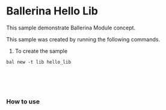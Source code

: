 

# Ballerina Hello Lib

This sample demonstrate Ballerina Module concept. 

This sample was created by running the following commands. 

1. To create the sample
```
bal new -t lib hello_lib

``` 


</br>
</br>
</br>

### How to use  

